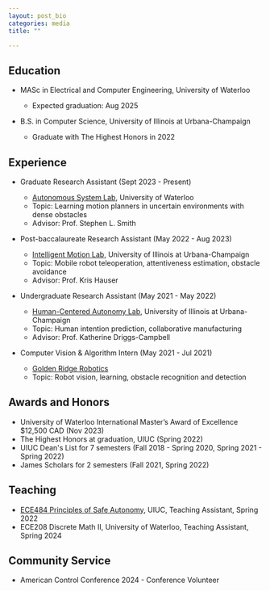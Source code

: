```yaml
---
layout: post_bio
categories: media
title: ""

---
```


## Education

* MASc in Electrical and Computer Engineering, University of Waterloo
    * Expected graduation: Aug 2025

* B.S. in Computer Science, University of Illinois at Urbana-Champaign
    * Graduate with The Highest Honors in 2022

## Experience

* Graduate Research Assistant (Sept 2023 - Present)
    * [Autonomous System Lab](https://uwaterloo.ca/autonomous-systems-lab/), University of Waterloo
    * Topic: Learning motion planners in uncertain environments with dense obstacles
    * Advisor: Prof. Stephen L. Smith
 
* Post-baccalaureate Research Assistant (May 2022 - Aug 2023)
    * [Intelligent Motion Lab](https://motion.cs.illinois.edu/), University of Illinois at Urbana-Champaign
    * Topic: Mobile robot teleoperation, attentiveness estimation, obstacle avoidance
    * Advisor: Prof. Kris Hauser
      
* Undergraduate Research Assistant (May 2021 - May 2022)
    * [Human-Centered Autonomy Lab](https://thehcalab.web.illinois.edu/), University of Illinois at Urbana-Champaign
    * Topic: Human intention prediction, collaborative manufacturing
    * Advisor: Prof. Katherine Driggs-Campbell
      
* Computer Vision & Algorithm Intern (May 2021 - Jul 2021)
     * [Golden Ridge Robotics](https://goldenridge.cn/)
     * Topic: Robot vision, learning, obstacle recognition and detection

## Awards and Honors

* University of Waterloo International Master’s Award of Excellence $12,500 CAD (Nov 2023)
* The Highest Honors at graduation, UIUC (Spring 2022)
* UIUC Dean's List for 7 semesters (Fall 2018 - Spring 2020, Spring 2021 - Spring 2022)
* James Scholars for 2 semesters (Fall 2021, Spring 2022)

## Teaching

* [ECE484 Principles of Safe Autonomy](https://publish.illinois.edu/safe-autonomy/), UIUC, Teaching Assistant, Spring 2022
* ECE208 Discrete Math II, University of Waterloo, Teaching Assistant, Spring 2024

## Community Service
* American Control Conference 2024 - Conference Volunteer
